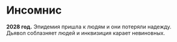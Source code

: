 # Инсомнис

**2028 год.**
Эпидемия пришла к людям и
они потеряли надежду.
Дьявол соблазняет людей и
инквизиция карает невиновных.
